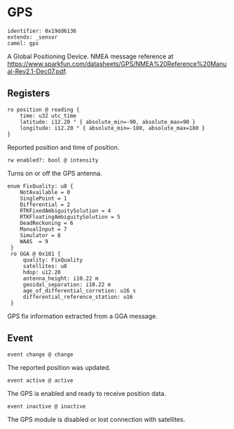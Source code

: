# GPS

    identifier: 0x19dd6136
    extends: _sensor
    camel: gps

A Global Positioning Device. NMEA message reference at https://www.sparkfun.com/datasheets/GPS/NMEA%20Reference%20Manual-Rev2.1-Dec07.pdf.

## Registers

    ro position @ reading {
        time: u32 utc_time
        latitude: i12.20 ° { absolute_min=-90, absolute_max=90 }
        longitude: i12.20 ° { absolute_min=-180, absolute_max=180 }
    }

Reported position and time of position.

    rw enabled?: bool @ intensity

Turns on or off the GPS antenna.

    enum FixQuality: u8 {
        NotAvailable = 0
        SinglePoint = 1
        Differential = 2
        RTKFixedAmbiguitySolution = 4
        RTKFloatingAmbiguitySolution = 5
        DeadReckoning = 6
        ManualInput = 7
        Simulator = 8
        WAAS  = 9
     }
     ro GGA @ 0x181 {
         quality: FixQuality
         satellites: u8
         hdop: u12.20
         antenna_height: i10.22 m
         geoidal_separation: i10.22 m
         age_of_differential_corretion: u16 s
         differential_reference_station: u16
     }

GPS fix information extracted from a GGA message.

## Event

    event change @ change

The reported position was updated.

    event active @ active

The GPS is enabled and ready to receive position data.

    event inactive @ inactive

The GPS module is disabled or lost connection with satellites.
